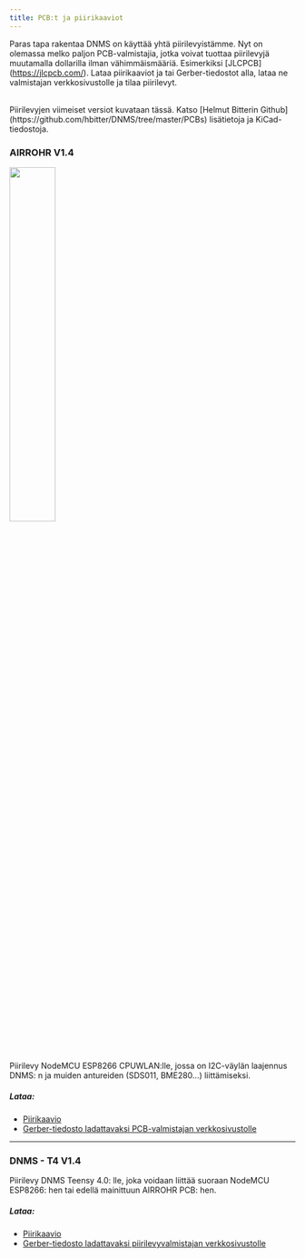 ```yaml
---
title: PCB:t ja piirikaaviot
---
```


Paras tapa rakentaa DNMS on käyttää yhtä piirilevyistämme.
Nyt on olemassa melko paljon PCB-valmistajia, jotka voivat tuottaa piirilevyjä muutamalla dollarilla ilman vähimmäismääriä. Esimerkiksi [JLCPCB] (https://jlcpcb.com/).
Lataa piirikaaviot ja tai Gerber-tiedostot alla, lataa ne valmistajan verkkosivustolle ja tilaa piirilevyt.

<br>
Piirilevyjen viimeiset versiot kuvataan tässä. Katso [Helmut Bitterin Github](https://github.com/hbitter/DNMS/tree/master/PCBs) lisätietoja ja KiCad-tiedostoja.

### AIRROHR V1.4
<img src="../docs/dnms/airrohr-PCB.jpg" style="display: block; width:40%;margin: 1em 0" loading="lazy"/>
Piirilevy NodeMCU ESP8266 CPUWLAN:lle, jossa on I2C-väylän laajennus DNMS: n ja muiden antureiden (SDS011, BME280...) liittämiseksi.


##### Lataa:
* [Piirikaavio](..docsdnmsairrohr-PCB-circuit-diagram.pdf)
* [Gerber-tiedosto ladattavaksi PCB-valmistajan verkkosivustolle](../docs/dnms/airrohr-PCB-circuit-diagram-gerber.zip)

---

### DNMS - T4 V1.4
Piirilevy DNMS Teensy 4.0: lle, joka voidaan liittää suoraan NodeMCU ESP8266: hen tai edellä mainittuun AIRROHR PCB: hen.


##### Lataa:
* [Piirikaavio](..docsdnmsdnms-noise-measuring-teensy-40-circuit-diagram.pdf)
* [Gerber-tiedosto ladattavaksi piirilevyvalmistajan verkkosivustolle](..docsdnmsdnms-noise-measuring-teensy-40-circuit-gerber.zip)

